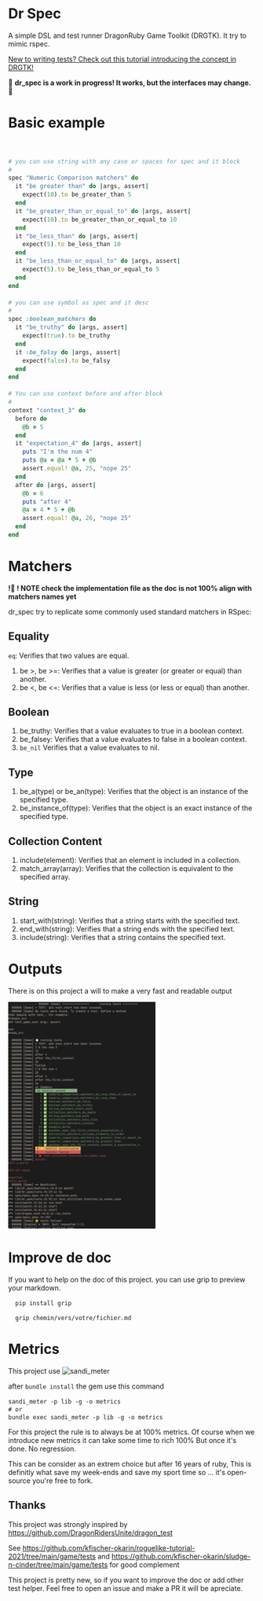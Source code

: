 # Dr Spec

A simple DSL and test runner DragonRuby Game Toolkit (DRGTK).
It try to mimic rspec.

[New to writing tests? Check out this tutorial introducing the concept in DRGTK!](https://www.dragonriders.community/recipes/testing)

🚧 **dr_spec is a work in progress! It works, but the interfaces may change.** 🚧

# Basic example
```ruby


# you can use string with any case or spaces for spec and it block
#
spec "Numeric Comparison matchers" do
  it "be greater than" do |args, assert|
    expect(10).to be_greater_than 5
  end
  it "be_greater_than_or_equal_to" do |args, assert|
    expect(10).to be_greater_than_or_equal_to 10
  end
  it "be_less_than" do |args, assert|
    expect(5).to be_less_than 10
  end
  it "be_less_than_or_equal_to" do |args, assert|
    expect(5).to be_less_than_or_equal_to 5
  end
end

# you can use symbol as spec and it desc
#
spec :boolean_matchers do
  it "be_truthy" do |args, assert|
    expect(true).to be_truthy
  end
  it :be_falsy do |args, assert|
    expect(false).to be_falsy
  end
end

# You can use context before and after block
#
context "context_3" do
  before do
    @b = 5
  end
  it "expectation_4" do |args, assert|
    puts "I'm the num 4"
    puts @a = @a * 5 + @b
    assert.equal! @a, 25, "nope 25"
  end
  after do |args, assert|
    @b = 6
    puts "after 4"
    @a = 4 * 5 + @b
    assert.equal! @a, 26, "nope 25"
  end
end

```

# Matchers

**!🚧 ! NOTE check the implementation file as the doc is not 100% align with matchers
names yet**

dr_spec try to replicate some commonly used standard matchers in RSpec:

## Equality

`eq`: Verifies that two values are equal.
<!--
`eql`: Verifies that two values are equal, taking type into account.
## Numeric Comparison:
-->

1. be >, be >=: Verifies that a value is greater (or greater or equal) than
another.
1. be <, be <=: Verifies that a value is less (or less or equal) than another.

## Boolean

1. be_truthy: Verifies that a value evaluates to true in a boolean context.
1. be_falsey: Verifies that a value evaluates to false in a boolean context.
1. `be_nil` Verifies that a value evaluates to nil.

## Type

1. be_a(type) or be_an(type): Verifies that the object is an instance of the
specified type.
1. be_instance_of(type): Verifies that the object is an exact instance of the
specified type.

## Collection Content

1. include(element): Verifies that an element is included in a collection.
1. match_array(array): Verifies that the collection is equivalent to the specified
array.

## String

1. start_with(string): Verifies that a string starts with the specified text.
1. end_with(string): Verifies that a string ends with the specified text.
1. include(string): Verifies that a string contains the specified text.


# Outputs

There is on this project a will to make a very fast and readable output

<img src="image.png" alt="some output" width="300">


# Improve de doc

If you want to help on the doc of this project.
you can use grip to preview your markdown.

```
  pip install grip

```

```
  grip chemin/vers/votre/fichier.md

```

# Metrics

This project use ![sandi_meter ](https://github.com/makaroni4/sandi_meter)

after `bundle install` the gem
use this command
```
sandi_meter -p lib -g -o metrics
# or
bundle exec sandi_meter -p lib -g -o metrics
```

For this project the rule is to always be at 100% metrics.
Of course when we introduce new metrics it can take some time to rich 100%
But once it's done. No regression.

This can be consider as an extrem choice but after 16 years of ruby,
This is definitly what save my week-ends and save my sport time so ...
it's open-source you're free to fork.

## Thanks

This project was strongly inspired by
https://github.com/DragonRidersUnite/dragon_test

See
https://github.com/kfischer-okarin/roguelike-tutorial-2021/tree/main/game/tests
and
https://github.com/kfischer-okarin/sludge-n-cinder/tree/main/game/tests
for good complement

This project is pretty new, so if you want to improve the doc or add other test
helper. Feel free to open an issue and make a PR it will be apreciate.


